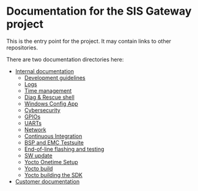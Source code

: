 # Documentation for the SIS Gateway project

This is the entry point for the project. It may contain links to other repositories.

There are two documentation directories here:
- [Internal documentation](internal/toc.md)
	- [Development guidelines](internal/development.md)
	- [Logs](internal/SEPASSRFNT-6-syslog.md)
	- [Time management](internal/SEPASSRFNT-76-time.md)
	- [Diag & Rescue shell](internal/SEPASSRFNT-69-rescue.md)
	- [Windows Config App](internal/SEPASSRFNT-58-win-config.md)
	- [Cybersecurity](internal/SEPASSRFNT-46-security.md)
	- [GPIOs](internal/SEPASSRFNT-45-gpio.md)
	- [UARTs](internal/SEPASSRFNT-64-uarts.md)
	- [Network](internal/SEPASSRFNT-44-network.md)
	- [Continuous Integration](internal/SEPASSRFNT-41-ci.md)
	- [BSP and EMC Testsuite](internal/SEPASSRFNT-36-BSP-testsuite.md)
	- [End-of-line flashing and testing](internal/SEPASSRFNT-61-flashing.md)
	- [SW update](internal/SEPASSRFNT-18-update.md)
	- [Yocto Onetime Setup](internal/yocto-onetime-setup.md)
	- [Yocto build](internal/yocto.md)
	- [Yocto building the SDK](internal/yocto-SDK.md)
- [Customer documentation](customer/toc.md)

